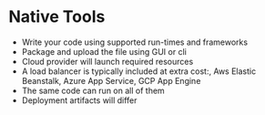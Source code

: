 # Native Tools

* Write your code using supported run-times and frameworks
* Package and upload the file using GUI or cli
* Cloud provider will launch required resources
* A load balancer is typically included at extra cost:, Aws Elastic Beanstalk, Azure App Service, GCP App Engine
* The same code can run on all of them
* Deployment artifacts will differ

